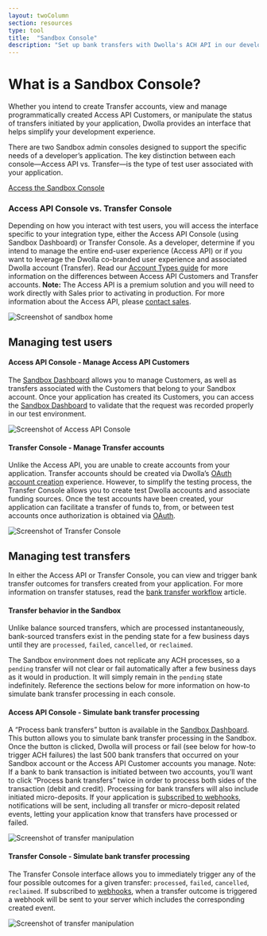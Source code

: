 ```yaml
---
layout: twoColumn
section: resources
type: tool
title:  "Sandbox Console"
description: "Set up bank transfers with Dwolla's ACH API in our developer sandbox environment."
---
```


# What is a Sandbox Console?

Whether you intend to create Transfer accounts, view and manage programmatically created Access API Customers, or manipulate the status of transfers initiated by your application, Dwolla provides an interface that helps simplify your development experience.

There are two Sandbox admin consoles designed to support the specific needs of a developer’s application. The key distinction between each console—Access API vs. Transfer—is the type of test user associated with your application. 


<a href="https://sandbox-uat.dwolla.com" target="_blank" class="btn secondary large">Access the Sandbox Console</a>

### Access API Console vs. Transfer Console
Depending on how you interact with test users, you will access the interface specific to your integration type, either the Access API Console (using Sandbox Dashboard) or Transfer Console. As a developer, determine if you intend to manage the entire end-user experience (Access API) or if you want to leverage the Dwolla co-branded user experience and associated Dwolla account (Transfer). Read our [Account Types guide](https://developers.dwolla.com/resources/account-types.html) for more information on the differences between Access API Customers and Transfer accounts. **Note:** The Access API is a premium solution and you will need to work directly with Sales prior to activating in production. For more information about the Access API, please [contact sales](https://www.dwolla.com/contact).

![Screenshot of sandbox home](/images/sandbox-console-home.png "Sandbox Console home screen")

## Managing test users

#### Access API Console - Manage Access API Customers
The [Sandbox Dashboard](https://dashboard-sandbox.dwolla.com) allows you to manage Customers, as well as transfers associated with the Customers that belong to your Sandbox account. Once your application has created its Customers, you can access the [Sandbox Dashboard](https://dashboard-sandbox.dwolla.com) to validate that the request was recorded properly in our test environment.

![Screenshot of Access API Console](/images/sandbox-console-wl.png "Access API Console")

#### Transfer Console - Manage Transfer accounts
Unlike the Access API, you are unable to create accounts from your application. Transfer accounts should be created via Dwolla’s [OAuth account creation](https://developers.dwolla.com/guides/auth/oauth-account-creation.html) experience. However, to simplify the testing process, the Transfer Console allows you to create test Dwolla accounts and associate funding sources. Once the test accounts have been created, your application can facilitate a transfer of funds to, from, or between test accounts once authorization is obtained via [OAuth](https://developers.dwolla.com/guides/auth/authorization-code-flow.html). 

![Screenshot of Transfer Console](/images/sandbox-console-standard.png "Transfer Console")

## Managing test transfers
In either the Access API or Transfer Console, you can view and trigger bank transfer outcomes for transfers created from your application. For more information on transfer statuses, read the [bank transfer workflow](https://developers.dwolla.com/resources/bank-transfer-workflow.html) article.

#### Transfer behavior in the Sandbox

Unlike balance sourced transfers, which are processed instantaneously, bank-sourced transfers exist in the pending state for a few business days until they are `processed`, `failed`, `cancelled`, or `reclaimed`.

The Sandbox environment does not replicate any ACH processes, so a `pending` transfer will not clear or fail automatically after a few business days as it would in production. It will simply remain in the `pending` state indefinitely. Reference the sections below for more information on how-to simulate bank transfer processing in each console.

#### Access API Console - Simulate bank transfer processing

A “Process bank transfers” button is available in the [Sandbox Dashboard](https://dashboard-sandbox.dwolla.com/). This button allows you to simulate bank transfer processing in the Sandbox. Once the button is clicked, Dwolla will process or fail (see below for how-to trigger ACH failures) the last 500 bank transfers that occurred on your Sandbox account or the Access API Customer accounts you manage. Note: If a bank to bank transaction is initiated between two accounts, you’ll want to click “Process bank transfers” twice in order to process both sides of the transaction (debit and credit). Processing for bank transfers will also include initiated micro-deposits. If your application is [subscribed to webhooks](https://docsv2.dwolla.com/#webhook-subscriptions), notifications will be sent, including all transfer or micro-deposit related events, letting your application know that transfers have processed or failed.

![Screenshot of transfer manipulation](/images/sandbox-dashboard-processing.png "Process bank transfers")

#### Transfer Console - Simulate bank transfer processing

The Transfer Console interface allows you to immediately trigger any of the four possible outcomes for a given transfer: `processed`, `failed`, `cancelled`, `reclaimed`. If subscribed to [webhooks](/guides/webhooks), when a transfer outcome is triggered a webhook will be sent to your server which includes the corresponding created event.

![Screenshot of transfer manipulation](/images/sandbox-console-manipulation.gif "Transfer status manipulation")
